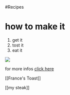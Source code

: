 #Recipes 

# how to make it

1. get it
2. tost it
3. eat it

![](https://media.istockphoto.com/photos/stack-of-rusks-isolated-on-white-picture-id174661683?k=20&m=174661683&s=612x612&w=0&h=ZRZsgRUdTg_gBhsNu5i2wIKZsAoNLf0CF0QVlM5ugn0=)

for more infos [click here](https://cookpad.com/uk/recipes/7459360-pan-fried-toast) 


[[France's Toast]]

[[my steak]]

